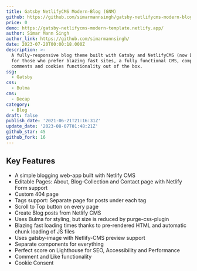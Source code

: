 ```yaml
---
title: Gatsby NetlifyCMS Modern-Blog (GNM)
github: https://github.com/simarmannsingh/gatsby-netlifycms-modern-blog/
price: 0
demo: https://gatsby-netlifycms-modern-template.netlify.app/
author: Simar Mann Singh
author_link: https://github.com/simarmannsingh/
date: 2023-07-20T00:00:18.000Z
description: >-
  A fully-responsive blog theme built with Gatsby and NetlifyCMS (now DecapCMS),
  for those who prefer blazing fast sites, a fully functional CMS, complete with
  comments and cookies functionality out of the box.
ssg:
  - Gatsby
css:
  - Bulma
cms:
  - Decap
category:
  - Blog
draft: false
publish_date: '2021-06-21T21:16:31Z'
update_date: '2023-08-07T01:48:21Z'
github_star: 45
github_fork: 16
---
```


## Key Features

- A simple blogging web-app built with Netlify CMS
- Editable Pages: About, Blog-Collection and Contact page with Netlify Form support
- Custom 404 page
- Tags support: Separate page for posts under each tag
- Scroll to Top button on every page
- Create Blog posts from Netlify CMS
- Uses Bulma for styling, but size is reduced by purge-css-plugin
- Blazing fast loading times thanks to pre-rendered HTML and automatic chunk loading of JS files
- Uses gatsby-image with Netlify-CMS preview support
- Separate components for everything
- Perfect score on Lighthouse for SEO, Accessibility and Performance
- Comment and Like functionality
- Cookie Consent
